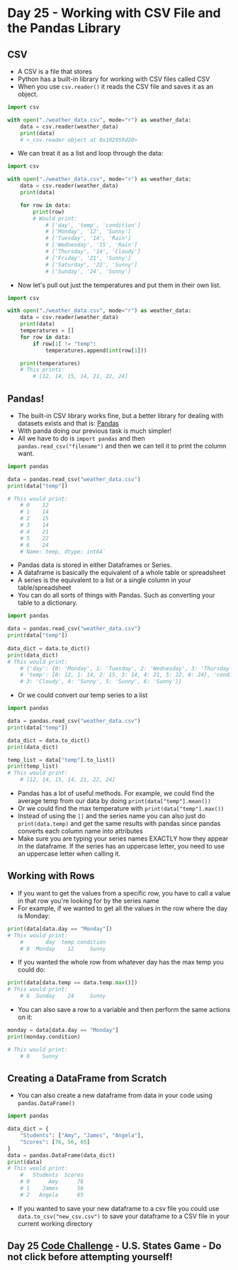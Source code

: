# Day 25 - Working with CSV File and the Pandas Library

## CSV
- A CSV is a file that stores
- Python has a built-in library for working with CSV files called CSV
- When you use `csv.reader()` it reads the CSV file and saves it as an object.
```python
import csv

with open("./weather_data.csv", mode="r") as weather_data:
    data = csv.reader(weather_data)
    print(data)
    # <_csv.reader object at 0x102959d20>
```
- We can treat it as a list and loop through the data:
```python
import csv

with open("./weather_data.csv", mode="r") as weather_data:
    data = csv.reader(weather_data)
    print(data)

    for row in data:
        print(row)
        # Would print:
            # ['day', 'temp', 'condition']
            # ['Monday', '12', 'Sunny']
            # ['Tuesday', '14', 'Rain']
            # ['Wednesday', '15', 'Rain']
            # ['Thursday', '14', 'Cloudy']
            # ['Friday', '21', 'Sunny']
            # ['Saturday', '22', 'Sunny']
            # ['Sunday', '24', 'Sunny']
```
- Now let's pull out just the temperatures and put them in their own list.
```python
import csv

with open("./weather_data.csv", mode="r") as weather_data:
    data = csv.reader(weather_data)
    print(data)
    temperatures = []
    for row in data:
        if row[1] != "temp":
            temperatures.append(int(row[1]))

    print(temperatures)
    # This prints:
        # [12, 14, 15, 14, 21, 22, 24]
```
## Pandas!
- The built-in CSV library works fine, but a better library for dealing with datasets exists and that is: [Pandas](https://pandas.pydata.org)
- With panda doing our previous task is much simpler!
- All we have to do is `import pandas` and then `pandas.read_csv("filename")` and then we can tell it to print the column want.
```python
import pandas

data = pandas.read_csv("weather_data.csv")
print(data["temp"])

# This would print:
    # 0    12
    # 1    14
    # 2    15
    # 3    14
    # 4    21
    # 5    22
    # 6    24
    # Name: temp, dtype: int64`
```

- Pandas data is stored in either Dataframes or Series.
- A dataframe is basically the equivalent of a whole table or spreadsheet
- A series is the equivalent to a list or a single column in your table/spreadsheet
- You can do all sorts of things with Pandas. Such as converting your table to a dictionary.
```python
import pandas

data = pandas.read_csv("weather_data.csv")
print(data["temp"])
       
data_dict = data.to_dict()
print(data_dict)
# This would print:
    # {'day': {0: 'Monday', 1: 'Tuesday', 2: 'Wednesday', 3: 'Thursday', 4: 'Friday', 5: 'Saturday', 6: 'Sunday'},
    # 'temp': {0: 12, 1: 14, 2: 15, 3: 14, 4: 21, 5: 22, 6: 24}, 'condition': {0: 'Sunny', 1: 'Rain', 2: 'Rain',
    # 3: 'Cloudy', 4: 'Sunny', 5: 'Sunny', 6: 'Sunny'}}
```
- Or we could convert our temp series to a list
```python
import pandas

data = pandas.read_csv("weather_data.csv")
print(data["temp"])

data_dict = data.to_dict()
print(data_dict)

temp_list = data["temp"].to_list()
print(temp_list)
# This would print:
    # [12, 14, 15, 14, 21, 22, 24]
```
- Pandas has a lot of useful methods. For example, we could find the average temp from our data by doing `print(data["temp"].mean())`
- Or we could find the max temperature with `print(data["temp"].max())`
- Instead of using the `[]` and the series name you can also just do `print(data.temp)` and get the same results with pandas since pandas converts each column name into attributes
- Make sure you are typing your series names EXACTLY how they appear in the dataframe. If the series has an uppercase letter, you need to use an uppercase letter when calling it.

## Working with Rows
- If you want to get the values from a specific row, you have to call a value in that row you're looking for by the series name
- For example, if we wanted to get all the values in the row where the day is Monday:
```python
print(data[data.day == "Monday"])
# This would print:
    #       day  temp condition
    # 0  Monday    12     Sunny
```
- If you wanted the whole row from whatever day has the max temp you could do:
```python
print(data[data.temp == data.temp.max()])
# This would print:
    # 6  Sunday    24     Sunny
```
- You can also save a row to a variable and then perform the same actions on it:
```python
monday = data[data.day == "Monday"]
print(monday.condition)

# This would print:
    # 0    Sunny
```
## Creating a DataFrame from Scratch
- You can also create a new dataframe from data in your code using `pandas.DataFrame()`
```python
import pandas

data_dict = {
    "Students": ["Amy", "James", "Angela"],
    "Scores": [76, 56, 65]
}
data = pandas.DataFrame(data_dict)
print(data)
# This would print:
    #   Students  Scores
    # 0      Amy      76
    # 1    James      56
    # 2   Angela      65
```
- If you wanted to save your new dataframe to a csv file you could use `data.to_csv("new_csv.csv")` to save your dataframe to a CSV file in your current working directory

## Day 25 [Code Challenge](https://github.com/TroyCaywood/Python/tree/main/100%20Days%20of%20Code/CodeChallenges/Day-25) - U.S. States Game - Do not click before attempting yourself!
